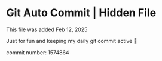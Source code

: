 # Git Auto Commit | Hidden File

This file was added Feb 12, 2025

Just for fun and keeping my daily git commit active 🤪

commit number: 1574864
